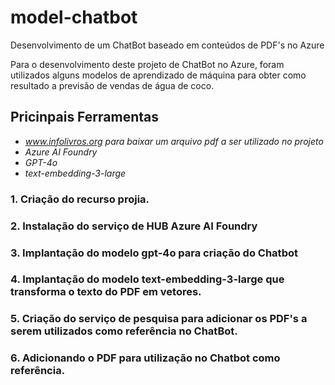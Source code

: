 # model-chatbot
Desenvolvimento de um ChatBot baseado em conteúdos de PDF's no Azure 

Para o desenvolvimento deste projeto de ChatBot no Azure, foram utilizados alguns modelos de aprendizado de máquina para obter como resultado a previsão de vendas de água de coco.

## Pricinpais Ferramentas

- *www.infolivros.org para baixar um arquivo pdf a ser utilizado no projeto*
- *Azure AI Foundry*
- *GPT-4o*
- *text-embedding-3-large*

### 1. Criação do recurso projia.

### 2. Instalação do serviço de HUB Azure AI Foundry

### 3. Implantação do modelo gpt-4o para criação do Chatbot  

### 4. Implantação do modelo text-embedding-3-large que transforma o texto do PDF em vetores.

### 5. Criação do serviço de pesquisa para adicionar os PDF's a serem utilizados como referência no ChatBot.

### 6. Adicionando o PDF para utilização no Chatbot como referência.
